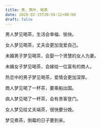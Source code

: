 ```yaml
---
title: 茶、茶叶、喝茶
date: 2020-02-15T20:54:12+08:00
draft: false
---
```


男人梦见喝茶，生活会幸福、愉快。<br>


女人梦见喝茶，丈夫会更加宠爱自己。<br>


未婚男子梦见喝茶，会娶一个贤慧的女人为妻。<br>


未婚女子梦见喝茶，会嫁给一位富有的商人。<br>


热恋中的男子梦见喝茶，爱情会更加深厚。<br>


商人梦见喝了一杯茶，要乘船出国。<br>


病人梦见喝了一杯茶，会有贵客登门。<br>


女人梦见给丈夫端茶，很快要分娩。<br>


梦见煮茶，倒霉的日子要到来。<br>
